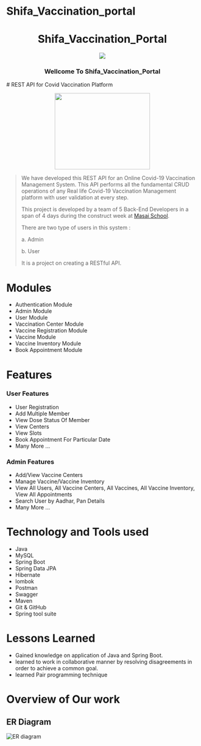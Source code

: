 
# Shifa_Vaccination_portal

# 
<h1 align=center>Shifa_Vaccination_Portal</h1>
<div align=center><img  src="./assets.png"></div>
<h3 align=center>  Wellcome To Shifa_Vaccination_Portal </h3>
# REST API for Covid Vaccination Platform

<p align="center">
  <img width="250" height="200" src="./assets.s.png">
</p>
<!-- ![Win_covid Logo](https://user-images.githubusercontent.com/107523890/213869160-f890c96d-3c6b-4a72-8f03-3b85ca930683.png) -->


> We have developed this REST API for an Online Covid-19 Vaccination Management System. This API performs all the fundamental CRUD operations of any Real life Covid-19 Vaccination Management platform with user validation at every step.
> 
> This project is developed by a team of 5 Back-End Developers in a span of 4 days during the construct week at [Masai School](https://masaischool.com/).
>
>There are two type of users in this system : 
> 
> a. Admin
>
> b. User
>
> It is a project on creating a RESTful API.
>

# Modules 

- Authentication Module  
- Admin Module
- User Module
- Vaccination Center Module
- Vaccine Registration Module
- Vaccine Module
- Vaccine Inventory Module
- Book Appointment Module

# Features 

### User Features 

- User Registration
- Add Multiple Member
- View Dose Status Of Member
- View Centers 
- View  Slots
- Book Appointment For Particular Date 
- Many More ...

### Admin Features 

- Add/View Vaccine Centers
- Manage Vaccine/Vaccine Inventory
- View All Users, All Vaccine Centers, All Vaccines, All Vaccine Inventory, View All Appointments
- Search User by Aadhar, Pan Details
- Many More ...

# Technology and Tools used 

- Java
- MySQL
- Spring Boot
- Spring Data JPA
- Hibernate
- lombok
- Postman
- Swagger
- Maven
- Git & GitHub
- Spring tool suite


# Lessons Learned

- Gained knowledge on application of Java and Spring Boot.
- learned to work in collaborative manner by resolving disagreements in order to achieve a common goal.
- learned Pair programming technique  

# Overview of Our work 
## **ER Diagram**
![ER diagram](https://user-images.githubusercontent.com/103619788/213905352-15c065ed-ba28-4082-8a55-22cebea4b8d2.png)




